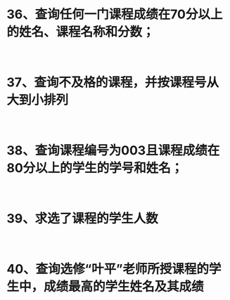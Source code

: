 # 36、查询任何一门课程成绩在70分以上的姓名、课程名称和分数； 

​    

# 37、查询不及格的课程，并按课程号从大到小排列 

​    

# 38、查询课程编号为003且课程成绩在80分以上的学生的学号和姓名； 

​    

# 39、求选了课程的学生人数 

​     

# 40、查询选修“叶平”老师所授课程的学生中，成绩最高的学生姓名及其成绩 